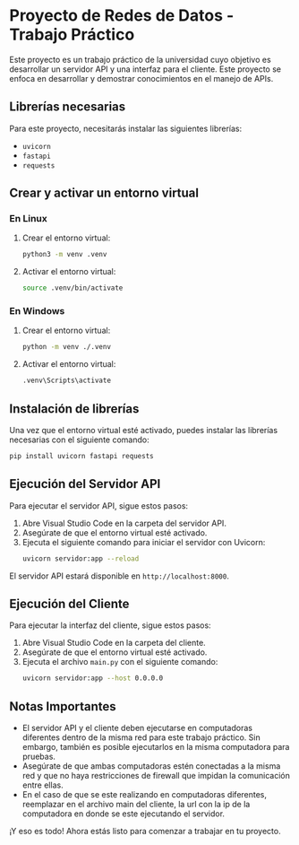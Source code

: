 # Proyecto de Redes de Datos - Trabajo Práctico

Este proyecto es un trabajo práctico de la universidad cuyo objetivo es desarrollar un servidor API y una interfaz para el cliente. Este proyecto se enfoca en desarrollar y demostrar conocimientos en el manejo de APIs.

## Librerías necesarias

Para este proyecto, necesitarás instalar las siguientes librerías:

- `uvicorn`
- `fastapi`
- `requests`

## Crear y activar un entorno virtual

### En Linux
1. Crear el entorno virtual:
    ```bash
    python3 -m venv .venv
    ```

2. Activar el entorno virtual:
    ```bash
    source .venv/bin/activate
    ```

### En Windows

1. Crear el entorno virtual:
    ```bash
    python -m venv ./.venv
    ```

2. Activar el entorno virtual:
    ```bash
    .venv\Scripts\activate
    ```

## Instalación de librerías

Una vez que el entorno virtual esté activado, puedes instalar las librerías necesarias con el siguiente comando:

```bash
pip install uvicorn fastapi requests
```
## Ejecución del Servidor API

Para ejecutar el servidor API, sigue estos pasos:

1. Abre Visual Studio Code en la carpeta del servidor API.
2. Asegúrate de que el entorno virtual esté activado.
3. Ejecuta el siguiente comando para iniciar el servidor con Uvicorn:
    ```bash
    uvicorn servidor:app --reload
    ```

El servidor API estará disponible en `http://localhost:8000`.

## Ejecución del Cliente

Para ejecutar la interfaz del cliente, sigue estos pasos:

1. Abre Visual Studio Code en la carpeta del cliente.
2. Asegúrate de que el entorno virtual esté activado.
3. Ejecuta el archivo `main.py` con el siguiente comando:
    ```bash
    uvicorn servidor:app --host 0.0.0.0
    ```

## Notas Importantes

- El servidor API y el cliente deben ejecutarse en computadoras diferentes dentro de la misma red para este trabajo práctico. Sin embargo, también es posible ejecutarlos en la misma computadora para pruebas.
- Asegúrate de que ambas computadoras estén conectadas a la misma red y que no haya restricciones de firewall que impidan la comunicación entre ellas.
- En el caso de que se este realizando en computadoras diferentes, reemplazar en el archivo main del cliente, la url con la ip de la computadora en donde se este ejecutando el servidor.

¡Y eso es todo! Ahora estás listo para comenzar a trabajar en tu proyecto.

